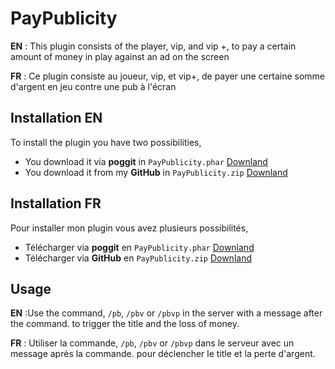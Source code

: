 # PayPublicity

**EN** : This plugin consists of the player, vip, and vip +, to pay a certain amount of money in play against an ad on the screen

**FR** : Ce plugin consiste au joueur, vip, et vip+, de payer une certaine somme d'argent en jeu contre une pub à l'écran

## Installation EN

To install the plugin you have two possibilities,
* You download it via **poggit** in ```PayPublicity.phar``` [Downland](https://poggit.pmmp.io/ci/SteellgoldEstFrancais/PayYourPublicity/PayPublicityEN)
* You download it from my **GitHub** in ```PayPublicity.zip``` [Downland](https://poggit.pmmp.io/ci/SteellgoldEstFrancais/PayYourPublicity/PayPublicityFR)

## Installation FR
Pour installer mon plugin vous avez plusieurs possibilités, 
* Télécharger via **poggit** en ```PayPublicity.phar``` [Downland](https://poggit.pmmp.io/ci/SteellgoldEstFrancais/PayYourPublicity/PayPublicityFR)
* Télécharger via **GitHub** en ```PayPublicity.zip``` [Downland](https://github.com/SteellgoldEstFrancais/PayYourPublicity/tree/master/PayPublicityFR)


## Usage

**EN** :Use the command, ```/pb```, ```/pbv``` or ```/pbvp``` in the server with a message after the command. to trigger the title and the loss of money.

**FR** : Utiliser la commande, ```/pb```, ```/pbv``` or ```/pbvp``` dans le serveur avec un message après la commande. pour déclencher le title et la perte d'argent.
